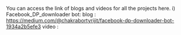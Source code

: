 You can access the link of blogs and videos for all the projects here.
    i) Facebook_DP_downloader bot:
       blog : https://medium.com/@chakrabortyrijit/facebook-dp-downloader-bot-1934a2b5efe3 
       video : 
                            
